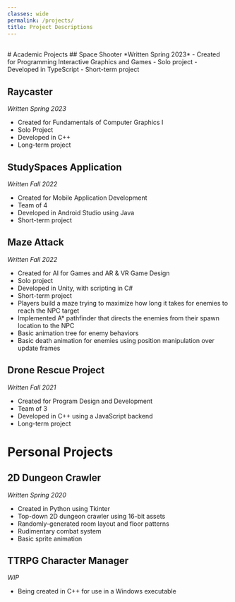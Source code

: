 ```yaml
---
classes: wide
permalink: /projects/
title: Project Descriptions
---
```


<br>
# Academic Projects
## Space Shooter
*Written Spring 2023*
- Created for Programming Interactive Graphics and Games
- Solo project
- Developed in TypeScript
- Short-term project

## Raycaster
*Written Spring 2023*
- Created for Fundamentals of Computer Graphics I
- Solo Project
- Developed in C++
- Long-term project

## StudySpaces Application
*Written Fall 2022*
- Created for Mobile Application Development
- Team of 4
- Developed in Android Studio using Java
- Short-term project

## Maze Attack
*Written Fall 2022*
- Created for AI for Games and AR & VR Game Design
- Solo project
- Developed in Unity, with scripting in C#
- Short-term project
- Players build a maze trying to maximize how long it takes for enemies to reach the NPC target
- Implemented A* pathfinder that directs the enemies from their spawn location to the NPC
- Basic animation tree for enemy behaviors
- Basic death animation for enemies using position manipulation over update frames

## Drone Rescue Project
*Written Fall 2021*
- Created for Program Design and Development
- Team of 3
- Developed in C++ using a JavaScript backend
- Long-term project


# Personal Projects
## 2D Dungeon Crawler
*Written Spring 2020*
- Created in Python using Tkinter
- Top-down 2D dungeon crawler using 16-bit assets
- Randomly-generated room layout and floor patterns
- Rudimentary combat system
- Basic sprite animation

## TTRPG Character Manager
*WIP*
- Being created in C++ for use in a Windows executable
